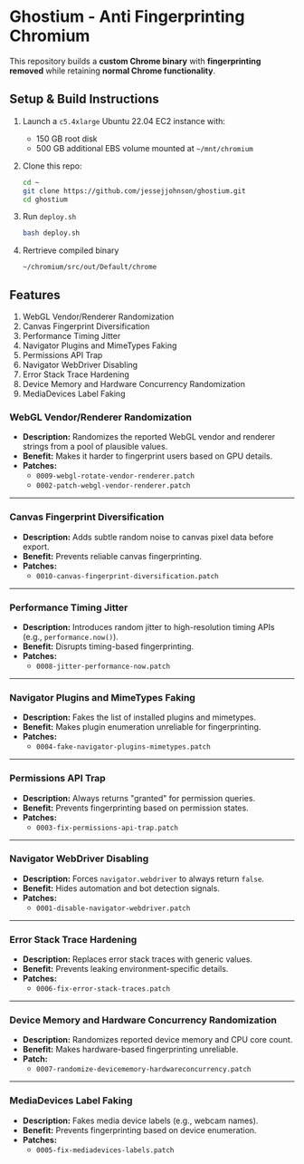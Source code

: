 # Ghostium - Anti Fingerprinting Chromium

This repository builds a **custom Chrome binary** with **fingerprinting removed** while retaining **normal Chrome functionality**.

## Setup & Build Instructions

1. Launch a `c5.4xlarge` Ubuntu 22.04 EC2 instance with:
   - 150 GB root disk
   - 500 GB additional EBS volume mounted at `~/mnt/chromium`
   
1. Clone this repo:

    ```bash
    cd ~
    git clone https://github.com/jessejjohnson/ghostium.git
    cd ghostium
    ```

1. Run `deploy.sh`

    ```bash
    bash deploy.sh
    ```

1. Rertrieve compiled binary

    ```
    ~/chromium/src/out/Default/chrome
    ```

## Features

1. WebGL Vendor/Renderer Randomization  
1. Canvas Fingerprint Diversification  
1. Performance Timing Jitter  
1. Navigator Plugins and MimeTypes Faking  
1. Permissions API Trap  
1. Navigator WebDriver Disabling  
1. Error Stack Trace Hardening  
1. Device Memory and Hardware Concurrency Randomization  
1. MediaDevices Label Faking

### WebGL Vendor/Renderer Randomization
- **Description:** Randomizes the reported WebGL vendor and renderer strings from a pool of plausible values.
- **Benefit:** Makes it harder to fingerprint users based on GPU details.
- **Patches:**  
  - `0009-webgl-rotate-vendor-renderer.patch`  
  - `0002-patch-webgl-vendor-renderer.patch`

---

### Canvas Fingerprint Diversification
- **Description:** Adds subtle random noise to canvas pixel data before export.
- **Benefit:** Prevents reliable canvas fingerprinting.
- **Patches:**  
  - `0010-canvas-fingerprint-diversification.patch`

---

### Performance Timing Jitter
- **Description:** Introduces random jitter to high-resolution timing APIs (e.g., `performance.now()`).
- **Benefit:** Disrupts timing-based fingerprinting.
- **Patches:**  
  - `0008-jitter-performance-now.patch`

---

### Navigator Plugins and MimeTypes Faking
- **Description:** Fakes the list of installed plugins and mimetypes.
- **Benefit:** Makes plugin enumeration unreliable for fingerprinting.
- **Patches:**  
  - `0004-fake-navigator-plugins-mimetypes.patch`

---

### Permissions API Trap
- **Description:** Always returns "granted" for permission queries.
- **Benefit:** Prevents fingerprinting based on permission states.
- **Patches:**  
  - `0003-fix-permissions-api-trap.patch`

---

### Navigator WebDriver Disabling
- **Description:** Forces `navigator.webdriver` to always return `false`.
- **Benefit:** Hides automation and bot detection signals.
- **Patches:**  
  - `0001-disable-navigator-webdriver.patch`

---

### Error Stack Trace Hardening
- **Description:** Replaces error stack traces with generic values.
- **Benefit:** Prevents leaking environment-specific details.
- **Patches:**  
  - `0006-fix-error-stack-traces.patch`

---

### Device Memory and Hardware Concurrency Randomization
- **Description:** Randomizes reported device memory and CPU core count.
- **Benefit:** Makes hardware-based fingerprinting unreliable.
- **Patch:**  
  - `0007-randomize-devicememory-hardwareconcurrency.patch`

---

### MediaDevices Label Faking
- **Description:** Fakes media device labels (e.g., webcam names).
- **Benefit:** Prevents fingerprinting based on device enumeration.
- **Patches:**  
  - `0005-fix-mediadevices-labels.patch`
